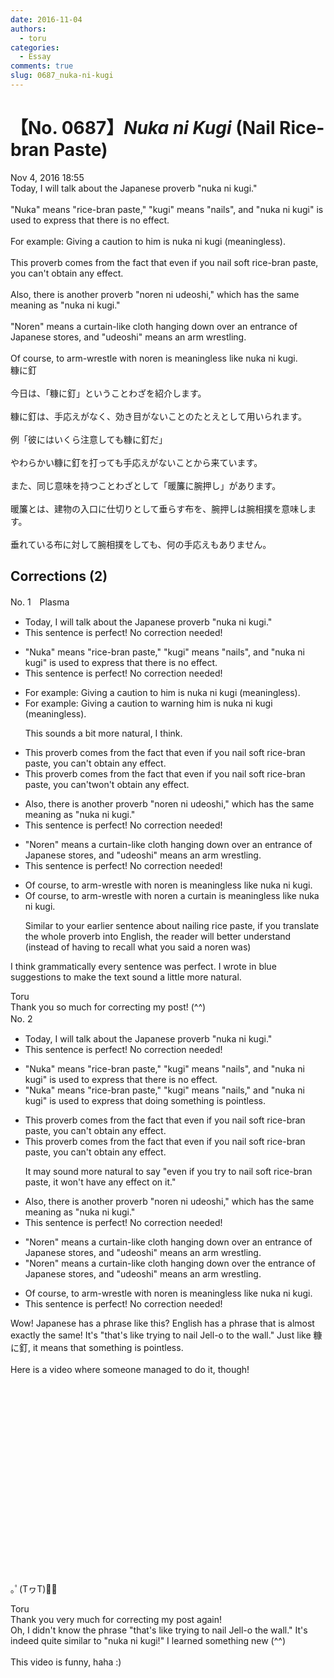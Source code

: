 ```yaml
---
date: 2016-11-04
authors:
  - toru
categories:
  - Essay
comments: true
slug: 0687_nuka-ni-kugi
---
```


# 【No. 0687】<strong><em>Nuka ni Kugi</strong></em> (Nail Rice-bran Paste)
<div class="date">Nov 4, 2016 18:55</div>
<div id="post"><div id="body_show_ori">
Today, I will talk about the Japanese proverb "nuka ni kugi."<br/><br/>"Nuka" means "rice-bran paste," "kugi" means "nails", and "nuka ni kugi" is used to express that there is no effect.<br/><br/>For example: Giving a caution to him is nuka ni kugi (meaningless).<br/><br/>This proverb comes from the fact that even if you nail soft rice-bran paste, you can't obtain any effect.<br/><br/>Also, there is another proverb "noren ni udeoshi," which has the same meaning  as "nuka ni kugi."<br/><br/>"Noren" means a curtain-like cloth hanging down over an entrance of Japanese stores, and "udeoshi" means an arm wrestling.<br/><br/>Of course, to arm-wrestle with noren is meaningless like nuka ni kugi.
</div></div>

<!-- more -->

<div id="post_ja"><div id="body_show_mo">
糠に釘<br/><br/>今日は、「糠に釘」ということわざを紹介します。<br/><br/>糠に釘は、手応えがなく、効き目がないことのたとえとして用いられます。<br/><br/>例「彼にはいくら注意しても糠に釘だ」<br/><br/>やわらかい糠に釘を打っても手応えがないことから来ています。<br/><br/>また、同じ意味を持つことわざとして「暖簾に腕押し」があります。<br/><br/>暖簾とは、建物の入口に仕切りとして垂らす布を、腕押しは腕相撲を意味します。<br/><br/>垂れている布に対して腕相撲をしても、何の手応えもありません。
</div></div>

## Corrections (2)
<div id="block"><div class="first_name"> No. 1　<span class="just_name">Plasma</span></div><div id="block2">
<ul class="correction_field">
<li class="incorrect">Today, I will talk about the Japanese proverb "nuka ni kugi."</li>
<li class="corrected perfect">This sentence is perfect! No correction needed!</li>
</ul>
<ul class="correction_field">
<li class="incorrect">"Nuka" means "rice-bran paste," "kugi" means "nails", and "nuka ni kugi" is used to express that there is no effect.</li>
<li class="corrected perfect">This sentence is perfect! No correction needed!</li>
</ul>
<ul class="correction_field">
<li class="incorrect">For example: Giving a caution to him is nuka ni kugi (meaningless).</li>
<li class="corrected correct">
For example: <span class="sline">Giving a caution to </span><span class="f_blue">warning</span> him is nuka ni kugi (meaningless).
<p class="correction_comment">This sounds a bit more natural, I think.</p>
</li>
</ul>
<ul class="correction_field">
<li class="incorrect">This proverb comes from the fact that even if you nail soft rice-bran paste, you can't obtain any effect.</li>
<li class="corrected correct">
This proverb comes from the fact that even if you nail soft rice-bran paste, you <span class="sline">can't</span><span class="f_blue">won't</span> obtain any effect.
</li>
</ul>
<ul class="correction_field">
<li class="incorrect">Also, there is another proverb "noren ni udeoshi," which has the same meaning  as "nuka ni kugi."</li>
<li class="corrected perfect">This sentence is perfect! No correction needed!</li>
</ul>
<ul class="correction_field">
<li class="incorrect">"Noren" means a curtain-like cloth hanging down over an entrance of Japanese stores, and "udeoshi" means an arm wrestling.</li>
<li class="corrected perfect">This sentence is perfect! No correction needed!</li>
</ul>
<ul class="correction_field">
<li class="incorrect">Of course, to arm-wrestle with noren is meaningless like nuka ni kugi.</li>
<li class="corrected correct">
Of course, to arm-wrestle with <span class="sline">noren</span><span class="f_blue"> a curtain</span> is meaningless like nuka ni kugi.
<p class="correction_comment">Similar to your earlier sentence about nailing rice paste, if you translate the whole proverb into English, the reader will better understand (instead of having to recall what you said a noren was)</p>
</li>
</ul>
<p class="comment_small">
 I think grammatically every sentence was perfect. I wrote in blue suggestions to make the text sound a little more natural.
</p>

</div><div class="name"><span class="just_name">Toru</span><br>
Thank you so much for correcting my post! (^^)
</div>
</div>
<div id="block"><div class="first_name"> No. 2　<span class="just_name"></span></div><div id="block2">
<ul class="correction_field">
<li class="incorrect">Today, I will talk about the Japanese proverb "nuka ni kugi."</li>
<li class="corrected perfect">This sentence is perfect! No correction needed!</li>
</ul>
<ul class="correction_field">
<li class="incorrect">"Nuka" means "rice-bran paste," "kugi" means "nails", and "nuka ni kugi" is used to express that there is no effect.</li>
<li class="corrected correct">
"Nuka" means "rice-bran paste," "kugi" means "nails<span class="f_blue">,</span>" and "nuka ni kugi" is used to express that <span class="f_blue">doing something is pointless</span>.
</li>
</ul>
<ul class="correction_field">
<li class="incorrect">This proverb comes from the fact that even if you nail soft rice-bran paste, you can't obtain any effect.</li>
<li class="corrected correct">
This proverb comes from the fact that even if you nail soft rice-bran paste, you can't obtain any effect.
<p class="correction_comment">It may sound more natural to say "even if you try to nail soft rice-bran paste, it won't have any effect on it."</p>
</li>
</ul>
<ul class="correction_field">
<li class="incorrect">Also, there is another proverb "noren ni udeoshi," which has the same meaning  as "nuka ni kugi."</li>
<li class="corrected perfect">This sentence is perfect! No correction needed!</li>
</ul>
<ul class="correction_field">
<li class="incorrect">"Noren" means a curtain-like cloth hanging down over an entrance of Japanese stores, and "udeoshi" means an arm wrestling.</li>
<li class="corrected correct">
"Noren" means a curtain-like cloth hanging down over <span class="f_blue">the</span> entrance of Japanese stores, and "udeoshi" means <span class="sline"><span class="f_red">an</span></span> arm wrestling.
</li>
</ul>
<ul class="correction_field">
<li class="incorrect">Of course, to arm-wrestle with noren is meaningless like nuka ni kugi.</li>
<li class="corrected perfect">This sentence is perfect! No correction needed!</li>
</ul>
<p class="comment_small">
 Wow! Japanese has a phrase like this? English has a phrase that is almost exactly the same! It's "that's like trying to nail Jell-o to the wall." Just like 糠に釘, it means that something is pointless.
 <br/>
 <br/>
 Here is a video where someone managed to do it, though!
 <object height="315" width="560">
  <param name="movie" value="https://www.youtube.com/v/8ePy_mnH774"/>
  <embed height="315" src="https://www.youtube.com/v/8ePy_mnH774" type="application/x-shockwave-flash" width="560"/>
 </object>
 <br/>
 <br/>
 ｡ﾟ(TヮT)ﾟ｡
</p>

</div><div class="name"><span class="just_name">Toru</span><br>
Thank you very much for correcting my post again!<br/>Oh, I didn't know the phrase "that's like trying to nail Jell-o the wall." It's indeed quite similar to "nuka ni kugi!" I learned something new (^^)<br/><br/>This video is funny, haha :)
</div>
</div>
